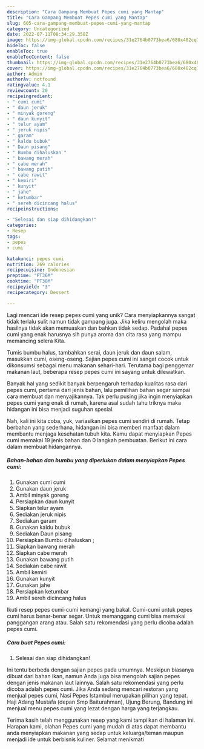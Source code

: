 ```yaml
---
description: "Cara Gampang Membuat Pepes cumi yang Mantap"
title: "Cara Gampang Membuat Pepes cumi yang Mantap"
slug: 605-cara-gampang-membuat-pepes-cumi-yang-mantap
category: Uncategorized
date: 2022-07-11T08:34:29.358Z
image: https://img-global.cpcdn.com/recipes/31e2764b0773bea6/680x482cq70/pepes-cumi-foto-resep-utama.jpg
hideToc: false
enableToc: true
enableTocContent: false
thumbnail: https://img-global.cpcdn.com/recipes/31e2764b0773bea6/680x482cq70/pepes-cumi-foto-resep-utama.jpg
cover: https://img-global.cpcdn.com/recipes/31e2764b0773bea6/680x482cq70/pepes-cumi-foto-resep-utama.jpg
author: Admin
authorAv: notfound
ratingvalue: 4.1
reviewcount: 20
recipeingredient:
- " cumi cumi"
- " daun jeruk"
- " minyak goreng"
- " daun kunyit"
- " telur ayam"
- " jeruk nipis"
- " garam"
- " kaldu bubuk"
- " Daun pisang"
- " Bumbu dihaluskan "
- " bawang merah"
- " cabe merah"
- " bawang putih"
- " cabe rawit"
- " kemiri"
- " kunyit"
- " jahe"
- " ketumbar"
- " sereh dicincang halus"
recipeinstructions:

- "Selesai dan siap dihidangkan!"
categories:
- Resep
tags:
- pepes
- cumi

katakunci: pepes cumi 
nutrition: 269 calories
recipecuisine: Indonesian
preptime: "PT36M"
cooktime: "PT38M"
recipeyield: "3"
recipecategory: Dessert

---
```





Lagi mencari ide resep pepes cumi yang unik? Cara menyiapkannya sangat tidak terlalu sulit namun tidak gampang juga. Jika keliru mengolah maka hasilnya tidak akan memuaskan dan bahkan tidak sedap. Padahal pepes cumi yang enak harusnya sih punya aroma dan cita rasa yang mampu memancing selera Kita.





Tumis bumbu halus, tambahkan serai, daun jeruk dan daun salam, masukkan cumi, oseng-oseng. Sajian pepes cumi ini sangat cocok untuk dikonsumsi sebagai menu makanan sehari-hari. Terutama bagi penggemar makanan laut, beberapa resep pepes cumi ini sayang untuk dilewatkan.

Banyak hal yang sedikit banyak berpengaruh terhadap kualitas rasa dari pepes cumi, pertama dari jenis bahan, lalu pemilihan bahan segar sampai cara membuat dan menyajikannya. Tak perlu pusing jika ingin menyiapkan pepes cumi yang enak di rumah, karena asal sudah tahu triknya maka hidangan ini bisa menjadi suguhan spesial.






Nah, kali ini kita coba, yuk, variasikan pepes cumi sendiri di rumah. Tetap berbahan yang sederhana, hidangan ini bisa memberi manfaat dalam membantu menjaga kesehatan tubuh kita. Kamu dapat menyiapkan Pepes cumi memakai 19 jenis bahan dan 0 langkah pembuatan. Berikut ini cara dalam membuat hidangannya.

<!--inarticleads1-->

##### Bahan-bahan dan bumbu yang diperlukan dalam menyiapkan Pepes cumi:

1. Gunakan  cumi cumi
1. Gunakan  daun jeruk
1. Ambil  minyak goreng
1. Persiapkan  daun kunyit
1. Siapkan  telur ayam
1. Sediakan  jeruk nipis
1. Sediakan  garam
1. Gunakan  kaldu bubuk
1. Sediakan  Daun pisang
1. Persiapkan  Bumbu dihaluskan ;
1. Siapkan  bawang merah
1. Siapkan  cabe merah
1. Gunakan  bawang putih
1. Sediakan  cabe rawit
1. Ambil  kemiri
1. Gunakan  kunyit
1. Gunakan  jahe
1. Persiapkan  ketumbar
1. Ambil  sereh dicincang halus


Ikuti resep pepes cumi-cumi kemangi yang bakal. Cumi-cumi untuk pepes cumi harus benar-benar segar. Untuk memanggang cumi bisa memakai panggangan arang atau. Salah satu rekomendasi yang perlu dicoba adalah pepes cumi. 

<!--inarticleads2-->

##### Cara buat Pepes cumi:


1. Selesai dan siap dihidangkan!

Ini tentu berbeda dengan sajian pepes pada umumnya. Meskipun biasanya dibuat dari bahan ikan, namun Anda juga bisa mengolah sajian pepes dengan jenis makanan laut lainnya. Salah satu rekomendasi yang perlu dicoba adalah pepes cumi. Jika Anda sedang mencari restoran yang menjual pepes cumi, Nasi Pepes Istambul merupakan pilihan yang tepat. Haji Adang Mustafa (depan Smp Baiturahman), Ujung Berung, Bandung ini menjual menu pepes cumi yang lezat dengan harga yang terjangkau. 

Terima kasih telah menggunakan resep yang kami tampilkan di halaman ini. Harapan kami, olahan Pepes cumi yang mudah di atas dapat membantu anda menyiapkan makanan yang sedap untuk keluarga/teman maupun menjadi ide untuk berbisnis kuliner. Selamat menikmati
